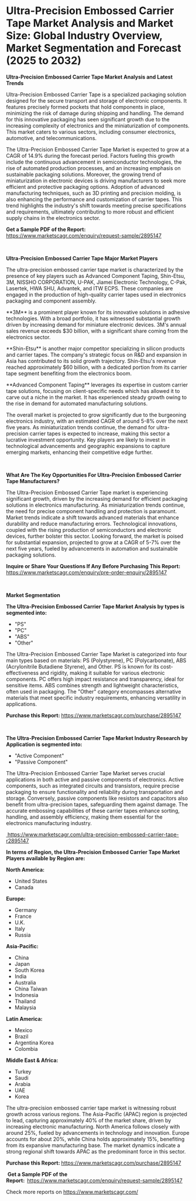 <p><h1>Ultra-Precision Embossed Carrier Tape Market Analysis and Market Size: Global Industry Overview, Market Segmentation and Forecast (2025 to 2032)</h1></p><p><strong>Ultra-Precision Embossed Carrier Tape Market Analysis and Latest Trends</strong></p>
<p><p>Ultra-Precision Embossed Carrier Tape is a specialized packaging solution designed for the secure transport and storage of electronic components. It features precisely formed pockets that hold components in place, minimizing the risk of damage during shipping and handling. The demand for this innovative packaging has seen significant growth due to the increasing complexity of electronics and the miniaturization of components. This market caters to various sectors, including consumer electronics, automotive, and telecommunications.</p><p>The Ultra-Precision Embossed Carrier Tape Market is expected to grow at a CAGR of 14.9% during the forecast period. Factors fueling this growth include the continuous advancement in semiconductor technologies, the rise of automated production processes, and an increasing emphasis on sustainable packaging solutions. Moreover, the growing trend of miniaturization in electronic devices is driving manufacturers to seek more efficient and protective packaging options. Adoption of advanced manufacturing techniques, such as 3D printing and precision molding, is also enhancing the performance and customization of carrier tapes. This trend highlights the industry's shift towards meeting precise specifications and requirements, ultimately contributing to more robust and efficient supply chains in the electronics sector.</p></p>
<p><strong>Get a Sample PDF of the Report:&nbsp;</strong> <a href="https://www.marketscagr.com/enquiry/request-sample/2895147?utm_campaign=2012&utm_medium=2&utm_source=Github&utm_content=ia&utm_term=15032025&utm_id=ultra-precision-embossed-carrier-tape">https://www.marketscagr.com/enquiry/request-sample/2895147</a></p>
<p>&nbsp;</p>
<p><strong>Ultra-Precision Embossed Carrier Tape Major Market Players</strong></p>
<p><p>The ultra-precision embossed carrier tape market is characterized by the presence of key players such as Advanced Component Taping, Shin-Etsu, 3M, NISSHO CORPORATION, U-PAK, Jiamei Electronic Technology, C-Pak, Lasertek, HWA SHU, Advantek, and ITW ECPS. These companies are engaged in the production of high-quality carrier tapes used in electronics packaging and component assembly.</p><p>**3M** is a prominent player known for its innovative solutions in adhesive technologies. With a broad portfolio, it has witnessed substantial growth driven by increasing demand for miniature electronic devices. 3M's annual sales revenue exceeds $30 billion, with a significant share coming from the electronics sector.</p><p>**Shin-Etsu** is another major competitor specializing in silicon products and carrier tapes. The company's strategic focus on R&D and expansion in Asia has contributed to its solid growth trajectory. Shin-Etsu's revenue reached approximately $60 billion, with a dedicated portion from its carrier tape segment benefiting from the electronics boom.</p><p>**Advanced Component Taping** leverages its expertise in custom carrier tape solutions, focusing on client-specific needs which has allowed it to carve out a niche in the market. It has experienced steady growth owing to the rise in demand for automated manufacturing solutions.</p><p>The overall market is projected to grow significantly due to the burgeoning electronics industry, with an estimated CAGR of around 5-8% over the next five years. As miniaturization trends continue, the demand for ultra-precision carrier tapes is expected to increase, making this sector a lucrative investment opportunity. Key players are likely to invest in technological advancements and geographic expansions to capture emerging markets, enhancing their competitive edge further.</p></p>
<p>&nbsp;</p>
<p><strong>What Are The Key Opportunities For Ultra-Precision Embossed Carrier Tape Manufacturers?</strong></p>
<p><p>The Ultra-Precision Embossed Carrier Tape market is experiencing significant growth, driven by the increasing demand for efficient packaging solutions in electronics manufacturing. As miniaturization trends continue, the need for precise component handling and protection is paramount. Market trends indicate a shift towards advanced materials that enhance durability and reduce manufacturing errors. Technological innovations, coupled with the rising production of semiconductors and electronic devices, further bolster this sector. Looking forward, the market is poised for substantial expansion, projected to grow at a CAGR of 5-7% over the next five years, fueled by advancements in automation and sustainable packaging solutions.</p></p>
<p><strong>Inquire or Share Your Questions If Any Before Purchasing This Report:</strong> <a href="https://www.marketscagr.com/enquiry/pre-order-enquiry/2895147?utm_campaign=2012&utm_medium=2&utm_source=Github&utm_content=ia&utm_term=15032025&utm_id=ultra-precision-embossed-carrier-tape">https://www.marketscagr.com/enquiry/pre-order-enquiry/2895147</a></p>
<p>&nbsp;</p>
<p><strong>Market Segmentation</strong></p>
<p><strong>The Ultra-Precision Embossed Carrier Tape Market Analysis by types is segmented into:</strong></p>
<p><ul><li>"PS"</li><li>"PC"</li><li>"ABS"</li><li>"Other"</li></ul></p>
<p><p>The Ultra-Precision Embossed Carrier Tape Market is categorized into four main types based on materials: PS (Polystyrene), PC (Polycarbonate), ABS (Acrylonitrile Butadiene Styrene), and Other. PS is known for its cost-effectiveness and rigidity, making it suitable for various electronic components. PC offers high impact resistance and transparency, ideal for sensitive items. ABS combines strength and lightweight characteristics, often used in packaging. The "Other" category encompasses alternative materials that meet specific industry requirements, enhancing versatility in applications.</p></p>
<p><strong>Purchase this Report:&nbsp;</strong><a href="https://www.marketscagr.com/purchase/2895147?utm_campaign=2012&utm_medium=2&utm_source=Github&utm_content=ia&utm_term=15032025&utm_id=ultra-precision-embossed-carrier-tape">https://www.marketscagr.com/purchase/2895147</a></p>
<p>&nbsp;</p>
<p><strong>The Ultra-Precision Embossed Carrier Tape Market Industry Research by Application is segmented into:</strong></p>
<p><ul><li>"Active Component"</li><li>"Passive Component"</li></ul></p>
<p><p>The Ultra-Precision Embossed Carrier Tape Market serves crucial applications in both active and passive components of electronics. Active components, such as integrated circuits and transistors, require precise packaging to ensure functionality and reliability during transportation and storage. Conversely, passive components like resistors and capacitors also benefit from ultra-precision tapes, safeguarding them against damage. The accurate embossing capabilities of these carrier tapes enhance sorting, handling, and assembly efficiency, making them essential for the electronics manufacturing industry.</p></p>
<p><a href="https://www.marketscagr.com/ultra-precision-embossed-carrier-tape-r2895147?utm_campaign=2012&utm_medium=2&utm_source=Github&utm_content=ia&utm_term=15032025&utm_id=ultra-precision-embossed-carrier-tape">&nbsp;https://www.marketscagr.com/ultra-precision-embossed-carrier-tape-r2895147</a></p>
<p><strong>In terms of Region, the Ultra-Precision Embossed Carrier Tape Market Players available by Region are:</strong></p>
<p>
    <p> <strong> North America: </strong>
        <ul>
            <li>United States</li>
            <li>Canada</li>
        </ul>
        </p> 
    <p> <strong> Europe: </strong>
        <ul>
            <li>Germany</li>
            <li>France</li>
            <li>U.K.</li>
            <li>Italy</li>
            <li>Russia</li>
        </ul>
        </p> 
    <p> <strong> Asia-Pacific: </strong>
        <ul>
            <li>China</li>
            <li>Japan</li>
            <li>South Korea</li>
            <li>India</li>
            <li>Australia</li>
            <li>China Taiwan</li>
            <li>Indonesia</li>
            <li>Thailand</li>
            <li>Malaysia</li>
        </ul>
        </p> 
    <p> <strong> Latin America: </strong>
        <ul>
            <li>Mexico</li>
            <li>Brazil</li>
            <li>Argentina Korea</li>
            <li>Colombia</li>
        </ul>
        </p> 
    <p> <strong> Middle East & Africa: </strong>
        <ul>
            <li>Turkey</li>
            <li>Saudi</li>
            <li>Arabia</li>
            <li>UAE</li>
            <li>Korea</li>
        </ul>
    </p>
    </p>
<p><p>The ultra-precision embossed carrier tape market is witnessing robust growth across various regions. The Asia-Pacific (APAC) region is projected to lead, capturing approximately 40% of the market share, driven by increasing electronic manufacturing. North America follows closely with around 25%, fueled by advancements in technology and innovation. Europe accounts for about 20%, while China holds approximately 15%, benefiting from its expansive manufacturing base. The market dynamics indicate a strong regional shift towards APAC as the predominant force in this sector.</p></p>
<p><strong>Purchase this Report: </strong><a href="https://www.marketscagr.com/purchase/2895147?utm_campaign=2012&utm_medium=2&utm_source=Github&utm_content=ia&utm_term=15032025&utm_id=ultra-precision-embossed-carrier-tape">https://www.marketscagr.com/purchase/2895147</a></p>
<p>&nbsp;<strong>Get a Sample PDF of the Report:&nbsp;&nbsp;</strong><a href="https://www.marketscagr.com/enquiry/request-sample/2895147?utm_campaign=2012&utm_medium=2&utm_source=Github&utm_content=ia&utm_term=15032025&utm_id=ultra-precision-embossed-carrier-tape">https://www.marketscagr.com/enquiry/request-sample/2895147</a></p>
<p><strong></strong></p>
<p>Check more reports on <a href="https://www.marketscagr.com/?utm_campaign=2012&utm_medium=2&utm_source=Github&utm_content=ia&utm_term=15032025&utm_id=ultra-precision-embossed-carrier-tape">https://www.marketscagr.com/</a></p>